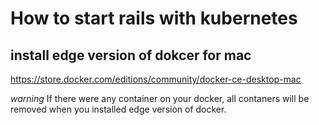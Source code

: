 # How to start rails with kubernetes

## install edge version of dokcer for mac
https://store.docker.com/editions/community/docker-ce-desktop-mac

*warning* If there were any container on your docker, all contaners will be removed when you installed edge version of docker.
